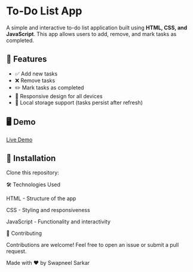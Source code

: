 

# To-Do List App

A simple and interactive to-do list application built using **HTML, CSS, and JavaScript**. This app allows users to add, remove, and mark tasks as completed.

## 🚀 Features

- ✅ Add new tasks
- ❌ Remove tasks
- ✏️ Mark tasks as completed
- 🔄 Responsive design for all devices
- 💾 Local storage support (tasks persist after refresh)

## 🖥️ Demo

[Live Demo](https://swapneel14.github.io/To-Do-List/
)



## 🔧 Installation

 Clone this repository:

   




🛠️ Technologies Used

HTML - Structure of the app

CSS - Styling and responsiveness

JavaScript - Functionality and interactivity





🤝 Contributing

Contributions are welcome! Feel free to open an issue or submit a pull request.


Made with ❤ by Swapneel Sarkar


